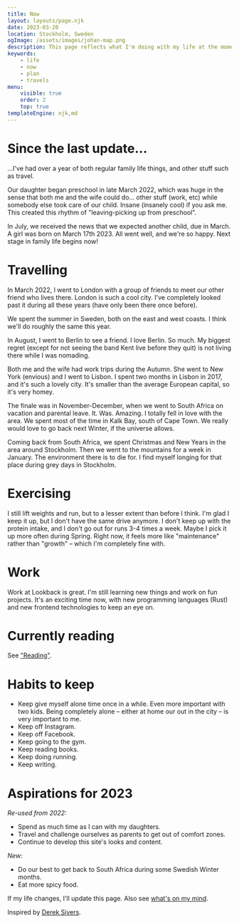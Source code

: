 ```yaml
---
title: Now
layout: layouts/page.njk
date: 2023-03-20
location: Stockholm, Sweden
ogImage: /assets/images/johan-map.png
description: This page reflects what I'm doing with my life at the moment.
keywords:
    - life
    - now
    - plan
    - travels
menu:
    visible: true
    order: 2
    top: true
templateEngine: njk,md
---
```


# Since the last update…

…I've had over a year of both regular family life things, and other stuff such as travel.

Our daughter began preschool in late March 2022, which was huge in the sense that both me and the
wife could do… other stuff (work, etc) while somebody else took care of our child. Insane (insanely
cool) if you ask me. This created this rhythm of "leaving-picking up from preschool".

In July, we received the news that we expected another child, due in March. A girl was born on March
17th 2023. All went well, and we're so happy. Next stage in family life begins now!

# Travelling

In March 2022, I went to London with a group of friends to meet our other friend who lives there.
London is such a cool city. I've completely looked past it during all these years (have only been
there once before).

We spent the summer in Sweden, both on the east and west coasts. I think we'll do roughly the same
this year.

In August, I went to Berlin to see a friend. I love Berlin. So much. My biggest regret (except for
not seeing the band Kent live before they quit) is not living there while I was nomading.

Both me and the wife had work trips during the Autumn. She went to New York (envious) and I went to
Lisbon. I spent two months in Lisbon in 2017, and it's such a lovely city. It's smaller than the
average European capital, so it's very homey.

The finale was in November-December, when we went to South Africa on vacation and parental leave.
It. Was. Amazing. I totally fell in love with the area. We spent most of the time in Kalk Bay, south
of Cape Town. We really would love to go back next Winter, if the universe allows.

Coming back from South Africa, we spent Christmas and New Years in the area around Stockholm. Then
we went to the mountains for a week in January. The environment there is to die for. I find myself
longing for that place during grey days in Stockholm.

# Exercising

I still lift weights and run, but to a lesser extent than before I think. I'm glad I keep it up, but
I don't have the same drive anymore. I don't keep up with the protein intake, and I don't go out for
runs 3-4 times a week. Maybe I pick it up more often during Spring. Right now, it feels more like
"maintenance" rather than "growth" – which I'm completely fine with.

# Work

Work at Lookback is great. I'm still learning new things and work on fun projects. It's an exciting
time now, with new programming languages (Rust) and new frontend technologies to keep an eye on.

# Currently reading

See ["Reading"](/reading).

# Habits to keep

- Keep give myself alone time once in a while. Even more important with two kids. Being completely
  alone – either at home our out in the city – is very important to me.
- Keep off Instagram.
- Keep off Facebook.
- Keep going to the gym.
- Keep reading books.
- Keep doing running.
- Keep writing.

# Aspirations for 2023

_Re-used from 2022:_

- Spend as much time as I can with my daughters.
- Travel and challenge ourselves as parents to get out of comfort zones.
- Continue to develop this site's looks and content.

_New:_

- Do our best to get back to South Africa during some Swedish Winter months.
- Eat more spicy food.

If my life changes, I'll update this page. Also see [what's on my mind](/micro).

Inspired by [Derek Sivers](https://sivers.org/now).
